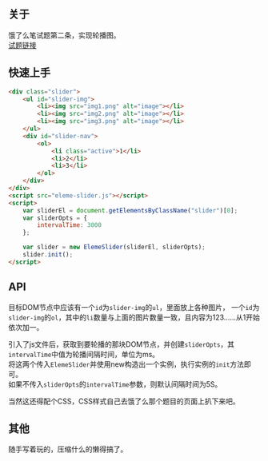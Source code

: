 ## 关于
饿了么笔试题第二条，实现轮播图。  
[试题链接](https://github.com/elemefe/hire)

## 快速上手
```html
<div class="slider">
    <ul id="slider-img">
        <li><img src="img1.png" alt="image"></li>
        <li><img src="img2.png" alt="image"></li>
        <li><img src="img3.png" alt="image"></li>
    </ul>
    <div id="slider-nav">
        <ol>
            <li class="active">1</li>
            <li>2</li>
            <li>3</li>
        </ol>
    </div>
</div>
<script src="eleme-slider.js"></script>
<script>
    var sliderEl = document.getElementsByClassName("slider")[0];
    var sliderOpts = {
        intervalTime: 3000
    };

    var slider = new ElemeSlider(sliderEl, sliderOpts);
    slider.init();
</script>
```

## API
目标DOM节点中应该有一个`id`为`slider-img`的`ul`，里面放上各种图片，
一个`id`为`slider-img`的`ol`，其中的`li`数量与上面的图片数量一致，且内容为123……从1开始依次加一。  

引入了js文件后，获取到要轮播的那块DOM节点，并创建`sliderOpts`，其`intervalTime`中值为轮播间隔时间，单位为ms。  
将这两个传入`ElemeSlider`并使用new构造出一个实例，执行实例的`init`方法即可。  
如果不传入`sliderOpts`的`intervalTime`参数，则默认间隔时间为5S。  

当然这还得配个CSS，CSS样式自己去饿了么那个题目的页面上扒下来吧。

## 其他
随手写着玩的，压缩什么的懒得搞了。
